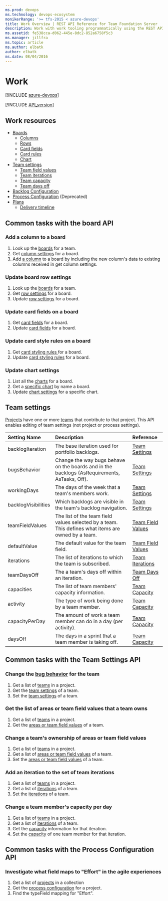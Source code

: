 ```yaml
---
ms.prod: devops
ms.technology: devops-ecosystem
monikerRange: '>= tfs-2015 < azure-devops'
title: Work Overview | REST API Reference for Team Foundation Server
description: Work with work tooling programmatically using the REST APIs for Team Foundation Server. 
ms.assetid: fe538cca-d062-445e-8dc2-852a6758f5c3
ms.manager: jillfra
ms.topic: article
ms.author: elbatk
author: elbatk
ms.date: 08/04/2016
---
```


# Work

[!INCLUDE [azure-devops](../_data/azure-devops-message.md)]

[!INCLUDE [API_version](../_data/version2-preview1.md)]

## Work resources

* [Boards](./boards.md)
  * [Columns](./columns.md)
  * [Rows](./rows.md)    
  * [Card fields](./card-fields.md)
  * [Card rules](./card-rules.md)
  * [Chart](./charts.md)
* [Team settings](./team-settings.md)
  * [Team field values](./team-field-values.md)
  * [Team iterations](./iterations.md)
  *  [Team capacity](./capacity.md)
  * [Team days off](./team-days-off.md)
* [Backlog Configuration](./backlog-configuration.md)
* [Process Configuration](./process-configuration.md) (Deprecated)
* [Plans](./plans.md)
  * [Delivery timeline](./delivery-timeline.md)

## Common tasks with the board API

### Add a column to a board
1. Look up the [boards](./boards.md#getalistofboards) for a team.
2. Get [column settings](./columns.md#getcolumnsonaboard) for a board.
3. Add [a column](./columns.md#updatecolumnsonaboard) to a board by including the new column's data to existing columns received in get column settings.

### Update board row settings
1. Look up the [boards](./boards.md#getalistofboards) for a team.
2. Get [row settings](./rows.md#getrowsonaboard) for a board.
3. Update [row settings](./rows.md#updaterowsonaboard) for a board.

### Update card fields on a board
1. Get [card fields](./card-fields.md#getcardfieldsforaboard) for a board.
2. Update [card fields](./card-fields.md#updatecardfieldsonaboard) for a board.

### Update card style rules on a board
1. Get [card styling rules ](./card-rules.md#getcardstylingrulesforaboard) for a board.
2. Update [card styling rules](./card-rules.md#updatecardstylingrulesonaboard) for a board.

### Update chart settings
1. List all the [charts](./charts.md#getchartsonaboard) for a board.
2. Get a [specific chart](./charts.md#getachartbyname) by name a board.
3. Update [chart settings](./charts.md#updateacumulativeflowchart) for a specific chart.

## Team settings

[Projects](../tfs/projects.md) have one or more [teams](../tfs/teams.md) that contribute to that project. This API enables editing of team settings (not project or process settings). 

| Setting Name  | Description | Reference
|:-----------   |:---------   |:---------
| backlogIteration | The base iteration used for portfolio backlogs. | [Team Settings](./team-settings.md)
| bugsBehavior  | Change the way bugs behave on the boards and in the backlogs (AsRequirements, AsTasks, Off). | [Team Settings](./team-settings.md)
| workingDays   | The days of the week that a team's members work. | [Team Settings](./team-settings.md)
| backlogVisibilities | Which backlogs are visible in the team's backlog navigation. | [Team Settings](./team-settings.md)
| teamFieldValues | The list of the team field values selected by a team. This defines what items are owned by a team. | [Team Field Values](./team-field-values.md)
| defaultValue  | The default value for the team field. | [Team Field Values](./team-field-values.md)
| iterations    | The list of iterations to which the team is subscribed. | [Team Iterations](./iterations.md)
| teamDaysOff   | The a team's days off within an iteration. | [Team Days Off](./team-days-off.md)
| capacities    | The list of team members' capacity information. | [Team Capacity](./capacity.md#GetTeamMembersCapacity)
| activity      | The type of work being done by a team member. | [Team Capacity](./capacity.md#GetTeamMemberCapacity)
| capacityPerDay| The amount of work a team member can do in a day (per activity). | [Team Capacity](./capacity.md#GetTeamMemberCapacity)
| daysOff       | The days in a sprint that a team member is taking off. | [Team Capacity](./capacity.md#GetTeamMemberCapacity)


## Common tasks with the Team Settings API

### Change the [bug behavior](./team-settings.md#SetTeamSettings) for the team

1. Get a list of [teams](../tfs/projects.md) in a project.
2. Get the [team settings](./team-settings.md#GetTeamSettings) of a team.
3. Set the [team settings](./team-settings.md#SetTeamSettings) of a team.



### Get the list of areas or team field values that a team owns

1. Get a list of [teams](../tfs/projects.md) in a project.
2. Get the [areas or team field values](./team-field-values.md#GetTeamFieldValues) of a team.



### Change a team's ownership of areas or team field values

1. Get a list of [teams](../tfs/projects.md) in a project.
2. Get a list of [areas or team field values](./team-field-values.md) of a team.
3. Set the [areas or team field values](./team-field-values.md#UpdateTeamFieldValues) of a team.



### Add an iteration to the set of team iterations

1. Get a list of [teams](../tfs/projects.md) in a project.
2. Get a list of [iterations](./iterations.md) of a team.
3. Set the [iterations](./iterations.md#AddTeamIteration) of a team.



### Change a team member's capacity per day

1. Get a list of [teams](../tfs/projects.md) in a project.
2. Get a list of [iterations](./iterations.md) of a team.
3. Get the [capacity](./capacity.md#GetTeamMembersCapacity) information for that iteration.
3. Set the [capacity](./capacity.md#UpdateTeamMemberCapacity) of one team member for that iteration.



## Common tasks with the Process Configuration API

### Investigate what field maps to "Effort" in the agile experiences
1. Get a list of [projects](../tfs/projects.md) in a collection
2. Get the [process configuration](./process-configuration.md) for a project.
3. Find the typeField mapping for "Effort".
